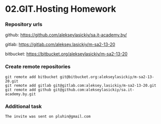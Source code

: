 # 02.GIT.Hosting Homework

### Repository urls


github:      <https://github.com/alekseylasickiy/sa.it-academy.by/>

gitlab:      <https://gitlab.com/aleksey.lasickiy/m-sa2-13-20>

bitbucket:   <https://bitbucket.org/alekseylasickiy/m-sa2-13-20>



### Create remote repositories
```
git remote add bitbucket git@bitbucket.org:alekseylasickiy/m-sa2-13-20.git
git remote add gitlab git@gitlab.com:aleksey.lasickiy/m-sa2-13-20.git
git remote add github git@github.com:alekseylasickiy/sa.it-academy.by.git
```

### Additional task

```
The invite was sent on pluhin@gmail.com
```
